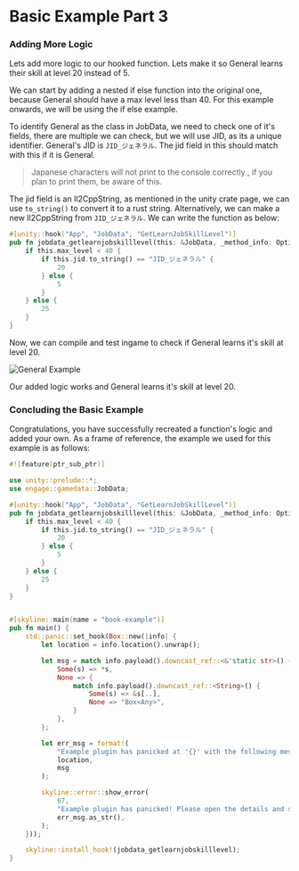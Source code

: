 # Basic Example Part 3

### Adding More Logic

Lets add more logic to our hooked function. Lets make it so General learns their skill at level 20 instead of 5.

We can start by adding a nested if else function into the original one, because General should have a max level less than 40. For this example onwards, we will be using the if else example.

To identify General as the class in JobData, we need to check one of it's fields, there are multiple we can check, but we will use JID, as its a unique identifier. General's JID is `JID_ジェネラル`. The jid field in this should match with this if it is General.

> Japanese characters will not print to the console correctly , if you plan to print them, be aware of this.

The jid field is an Il2CppString, as mentioned in the unity crate page, we can use `to_string()` to convert it to a rust string. Alternatively, we can make a new Il2CppString from `JID_ジェネラル`. We can write the function as below:

```rs
#[unity::hook("App", "JobData", "GetLearnJobSkillLevel")]
pub fn jobdata_getlearnjobskilllevel(this: &JobData, _method_info: OptionalMethod) -> i32 {
    if this.max_level < 40 {
        if this.jid.to_string() == "JID_ジェネラル" {
            20 
        } else {
            5
        }
    } else {
        25
    }
}
```

Now, we can compile and test ingame to check if General learns it's skill at level 20.

![General Example](assets/general-example.png)

Our added logic works and General learns it's skill at level 20.

### Concluding the Basic Example

Congratulations, you have successfully recreated a function's logic and added your own. As a frame of reference, the example we used for this example is as follows:

```rs
#![feature(ptr_sub_ptr)]

use unity::prelude::*;
use engage::gamedata::JobData;

#[unity::hook("App", "JobData", "GetLearnJobSkillLevel")]
pub fn jobdata_getlearnjobskilllevel(this: &JobData, _method_info: OptionalMethod) -> i32 {
    if this.max_level < 40 {
        if this.jid.to_string() == "JID_ジェネラル" {
            20 
        } else {
            5
        }
    } else {
        25
    }
}


#[skyline::main(name = "book-example")]
pub fn main() {
    std::panic::set_hook(Box::new(|info| {
        let location = info.location().unwrap();

        let msg = match info.payload().downcast_ref::<&'static str>() {
            Some(s) => *s,
            None => {
                match info.payload().downcast_ref::<String>() {
                    Some(s) => &s[..],
                    None => "Box<Any>",
                }
            },
        };

        let err_msg = format!(
            "Example plugin has panicked at '{}' with the following message:\n{}\0",
            location,
            msg
        );

        skyline::error::show_error(
            67,
            "Example plugin has panicked! Please open the details and send a screenshot to the developer, then close the game.\n\0",
            err_msg.as_str(),
        );
    }));

    skyline::install_hook!(jobdata_getlearnjobskilllevel);
}
```
